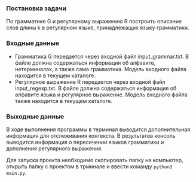   ### Постановка задачи
  По грамматике G и регулярному выражению R построить описание слов длины k в регулярном языке, принадлежащих языку грамматики.

  ### Входные данные
  - Грамматика G передается через входной файл input_grammar.txt. В файле должна содержаться информация об алфавите, нетерминалах, а также сама грамматика. Модель входного файла находится в текущем каталоге.
  - Регулярное выражение R передается через входной файл input_regexp.txt. В файле должна содержаться информация об алфавите языка и регулярное выражение. Модель входного файла также находится в текущем каталоге.
  
  
  ### Выходные данные
  В ходе выполнения программы в терминал выводится дополнительная информация для отслеживания контекста. В результатев консоль выводится информация о пересечении языков грамматики и дополнения регулярного выражения.
  

  Для запуска проекта необходимо скопировать папку на компьютер, открыть папку с проектом в трминале и ввести команду `python3 main.py`.
